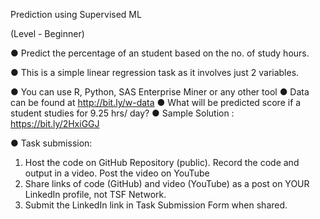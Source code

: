 Prediction using Supervised ML

(Level - Beginner)

● Predict the percentage of an student based on the no. of study hours.

● This is a simple linear regression task as it involves just 2 variables.

● You can use R, Python, SAS Enterprise Miner or any other tool
● Data can be found at http://bit.ly/w-data
● What will be predicted score if a student studies for 9.25 hrs/ day?
● Sample Solution : https://bit.ly/2HxiGGJ

● Task submission:
 1. Host the code on GitHub Repository (public). Record the code and output in a video. Post the video on YouTube
 2. Share links of code (GitHub) and video (YouTube) as a post on YOUR LinkedIn profile, not TSF Network.
 3. Submit the LinkedIn link in Task Submission Form when shared.
